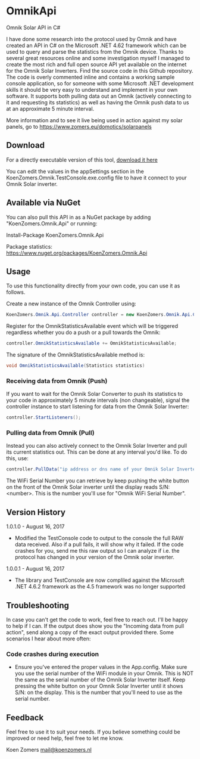 # OmnikApi
Omnik Solar API in C#

I have done some research into the protocol used by Omnik and have created an API in C# on the Microsoft .NET 4.62 framework which can be used to query and parse the statistics from the Omnik device. Thanks to several great resources online and some investigation myself I managed to create the most rich and full open source API yet available on the internet for the Omnik Solar Inverters. Find the source code in this Github repository. The code is overly commented inline and contains a working sample console application, so for someone with some Microsoft .NET development skills it should be very easy to understand and implement in your own software. It supports both pulling data out an Omnik (actively connecting to it and requesting its statistics) as well as having the Omnik push data to us at an approximate 5 minute interval.

More information and to see it live being used in action against my solar panels, go to https://www.zomers.eu/domotics/solarpanels

## Download

For a directly executable version of this tool, [download it here](https://github.com/KoenZomers/OmnikApi/raw/master/Downloads/KoenZomers.Omnik.TestConsole.zip)

You can edit the values in the appSettings section in the KoenZomers.Omnik.TestConsole.exe.config file to have it connect to your Omnik Solar inverter.

## Available via NuGet

You can also pull this API in as a NuGet package by adding "KoenZomers.Omnik.Api" or running:

Install-Package KoenZomers.Omnik.Api

Package statistics:
https://www.nuget.org/packages/KoenZomers.Omnik.Api

## Usage

To use this functionality directly from your own code, you can use it as follows.

Create a new instance of the Omnik Controller using:

```C#
KoenZomers.Omnik.Api.Controller controller = new KoenZomers.Omnik.Api.Controller();

```

Register for the OmnikStatisticsAvailable event which will be triggered regardless whether you do a push or a pull towards the Omnik:

```C#
controller.OmnikStatisticsAvailable += OmnikStatisticsAvailable;
```

The signature of the OmnikStatisticsAvailable method is:

```C#
void OmnikStatisticsAvailable(Statistics statistics)
```

### Receiving data from Omnik (Push)

If you want to wait for the Omnik Solar Converter to push its statistics to your code in approximately 5 minute intervals (non changeable), signal the controller instance to start listening for data from the Omnik Solar Inverter:

```C#
controller.StartListeners();
```

### Pulling data from Omnik (Pull)

Instead you can also actively connect to the Omnik Solar Inverter and pull its current statistics out. This can be done at any interval you'd like. To do this, use:

```C#
controller.PullData("ip address or dns name of your Omnik Solar Inverter", "Omnik WiFi Serial Number");
```

The WiFi Serial Number you can retrieve by keep pushing the white button on the front of the Omnik Solar inverter until the display reads S/N: \<number>. This is the number you'll use for "Omnik WiFi Serial Number".

## Version History

1.0.1.0 - August 16, 2017

- Modified the TestConsole code to output to the console the full RAW data received. Also if a pull fails, it will show why it failed. If the code crashes for you, send me this raw output so I can analyze if i.e. the protocol has changed in your version of the Omnik solar inverter.

1.0.0.1 - August 16, 2017

- The library and TestConsole are now compliled against the Microsoft .NET 4.6.2 framework as the 4.5 framework was no longer supported

## Troubleshooting

In case you can't get the code to work, feel free to reach out. I'll be happy to help if I can. If the output does show you the "Incoming data from pull action", send along a copy of the exact output provided there. Some scenarios I hear about more often:

### Code crashes during execution

- Ensure you've entered the proper values in the App.config. Make sure you use the serial number of the WiFi module in your Omnik. This is NOT the same as the serial number of the Omnik Solar Inverter itself. Keep pressing the white button on your Omnik Solar Inverter until it shows S/N: on the display. This is the number that you'll need to use as the serial number.

## Feedback

Feel free to use it to suit your needs. If you believe something could be improved or need help, feel free to let me know.

Koen Zomers
mail@koenzomers.nl
